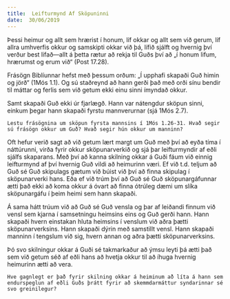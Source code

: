 ```yaml
---
title:  Leifturmynd Af Sköpuninni
date:  30/06/2019
---
```


Þessi heimur og allt sem hrærist í honum, líf okkar og allt sem við gerum, líf allra umhverfis okkur og samskipti okkar við þá, lífið sjálft og hvernig því verður best lifað—allt á þetta rætur að rekja til Guðs því að „í honum lifum, hrærumst og erum við“ (Post 17.28).

Frásögn Biblíunnar hefst með þessum orðum: „Í upphafi skapaði Guð himin og jörð“ (1Mós 1.1). Og sú staðreynd að hann gerði það með orði sínu bendir til máttar og ferlis sem við getum ekki einu sinni ímyndað okkur.

Samt skapaði Guð ekki úr fjarlægð. Hann var nátengdur sköpun sinni, einkum þegar hann skapaði fyrstu mannverurnar (sjá 1Mós 2.7).

`Lestu frásögnina um sköpun fyrsta mannsins í 1Mós 1.26-31. Hvað segir sú frásögn okkur um Guð? Hvað segir hún okkur um manninn?`

Oft hefur verið sagt að við getum lært margt um Guð með því að eyða tíma í náttúrunni, virða fyrir okkur sköpunarverkið og sjá þar leifturmyndir af eðli sjálfs skaparans. Með því að kanna skilning okkar á Guði fáum við einnig leifturmynd af því hvernig Guð vildi að heimurinn væri. Ef við t.d. teljum að Guð sé Guð skipulags gætum við búist við því að finna skipulag í sköpunarverki hans. Eða ef við trúm því að Guð sé Guð sköpunargáfunnar ætti það ekki að koma okkur á óvart að finna ótrúleg dæmi um slíka sköpunargáfu í þeim heimi sem hann skapaði.

Á sama hátt trúum við að Guð sé Guð vensla og þar af leiðandi finnum við vensl sem kjarna í samsetningu heimsins eins og Guð gerði hann. Hann skapaði hvern einstakan hluta heimsins í venslum við aðra þætti sköpunarverksins. Hann skapaði dýrin með samstillt vensl. Hann skapaði manninn í tengslum við sig, hvern annan og aðra þætti sköpunarverksins.

Þó svo skilningur okkar á Guði sé takmarkaður að ýmsu leyti þá ætti það sem við getum séð af eðli hans að hvetja okkur til að íhuga hvernig heimurinn ætti að vera.

`Hve gagnlegt er það fyrir skilning okkar á heiminum að líta á hann sem endurspeglun af eðli Guðs þrátt fyrir að skemmdarmáttur syndarinnar sé svo greinilegur?`
